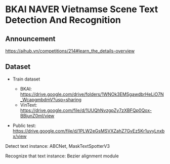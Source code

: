 # BKAI NAVER Vietnamse Scene Text Detection And Recognition

## Announcement

https://aihub.vn/competitions/214#learn_the_details-overview

## Dataset

* Train dataset
    * BKAI: https://drive.google.com/drive/folders/1WNOk3EMSgawdbrHeLiO7N_WcapgmbdmV?usp=sharing
    * VinText: https://drive.google.com/file/d/1UUQhNvzgpZy7zXBFQp0Qox-BBjunZ0ml/view
    
* Public test: https://drive.google.com/file/d/1PLW2eGsMSVXZahZ7GvEz5Kr1uvyLnxbx/view

Detect text instance: ABCNet, MaskTextSpotterV3

Recognize that text instance: Bezier  alignment module


